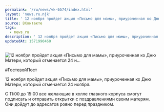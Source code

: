 ```yaml
---
permalink: '/ru/news/vk-6574/index.html'
layout: 'news.ru.njk'
title: ' 12 ноября пройдет акция «Письмо для мамы», приуроченная ко Дню Матери, который отмечается 24 н…'
source: ВКонтакте
tags:
  - news_ru
description: ' 12 ноября пройдет акция «Письмо для мамы», приуроченная ко Дню Матери, который отмечается 24 н…'
updatedAt: 1571990460
---
```

![ 12 ноября пройдет акция «Письмо для мамы», приуроченная ко Дню Матери, который отмечается 24 н…](https://sun9-29.userapi.com/impf/c854024/v854024128/13bcd4/5urTxEauWoE.jpg?size=960x540&quality=96&proxy=1&sign=b3c4045024504ecf55b310a2ba663302&c_uniq_tag=zRd3tQEHBpdPBwuDwhtqSfHTwH6fqY9L68OgP7354K8&type=album)

#ГостевойПост

12 ноября пройдет акция «Письмо для мамы», приуроченная ко Дню Матери, который отмечается 24 ноября.

С 11:00 до 15:00 все желающие в холле главного корпуса смогут подписать и отправить открытки с поздравлениями своим матерям. Они дойдут до адресатов ровно перед праздником.
